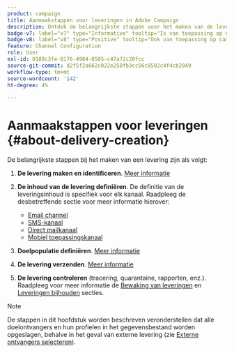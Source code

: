 ```yaml
---
product: campaign
title: Aanmaakstappen voor leveringen in Adobe Campaign
description: Ontdek de belangrijkste stappen voor het maken van de levering in Adobe Campaign
badge-v7: label="v7" type="Informative" tooltip="Is van toepassing op Campaign Classic v7"
badge-v8: label="v8" type="Positive" tooltip="Ook van toepassing op campagne v8"
feature: Channel Configuration
role: User
exl-id: 0188c3fe-8176-4904-8505-c47a72c20fcc
source-git-commit: d2f5f2a662c022e258fb3cc56c8502c4f4cb2849
workflow-type: tm+mt
source-wordcount: '142'
ht-degree: 4%

---
```


# Aanmaakstappen voor leveringen {#about-delivery-creation}

De belangrijkste stappen bij het maken van een levering zijn als volgt:

1. **De levering maken en identificeren**. [Meer informatie](steps-create-and-identify-the-delivery.md)

1. **De inhoud van de levering definiëren**. De definitie van de leveringsinhoud is specifiek voor elk kanaal. Raadpleeg de desbetreffende sectie voor meer informatie hierover:

   * [Email channel](defining-the-email-content.md)
   * [SMS-kanaal](sms-create.md#defining-the-sms-content)
   * [Direct mailkanaal](defining-the-direct-mail-content.md)
   * [Mobiel toepassingskanaal](about-mobile-app-channel.md)

1. **Doelpopulatie definiëren**. [Meer informatie](steps-defining-the-target-population.md)

1. **De levering verzenden**. [Meer informatie](steps-sending-the-delivery.md)

1. **De levering controleren** (tracering, quarantaine, rapporten, enz.). Raadpleeg voor meer informatie de [Bewaking van leveringen](about-delivery-monitoring.md) en [Leveringen bijhouden](about-message-tracking.md) secties.

>[!NOTE]
>
>De stappen in dit hoofdstuk worden beschreven veronderstellen dat alle doelontvangers en hun profielen in het gegevensbestand worden opgeslagen, behalve in het geval van externe levering (zie [Externe ontvangers selecteren](steps-defining-the-target-population.md#selecting-external-recipients)).
